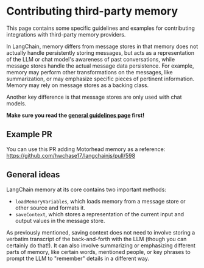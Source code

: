# Contributing third-party memory

This page contains some specific guidelines and examples for contributing integrations with third-party memory providers.

In LangChain, memory differs from message stores in that memory does not actually handle persistently storing messages, but acts as a representation of the LLM or chat model's awareness of past conversations, while message stores handle the actual message data persistence. For example, memory may perform other transformations on the messages, like summarization, or may emphasize specific pieces of pertinent information. Memory may rely on message stores as a backing class.

Another key difference is that message stores are only used with chat models.

**Make sure you read the [general guidelines page](https://github.com/hwchase17/langchainjs/blob/main/.github/contributing/integrations/INTEGRATIONS.md) first!**

## Example PR

You can use this PR adding Motorhead memory as a reference: https://github.com/hwchase17/langchainjs/pull/598

## General ideas

LangChain memory at its core contains two important methods:

- `loadMemoryVariables`, which loads memory from a message store or other source and formats it.
- `saveContext`, which stores a representation of the current input and output values in the message store.

As previously mentioned, saving context does not need to involve storing a verbatim transcript of the back-and-forth with the LLM (though you can certainly do that!). It can also involve summarizing or emphasizing different parts of memory, like certain words, mentioned people, or key phrases to prompt the LLM to "remember" details in a different way.
